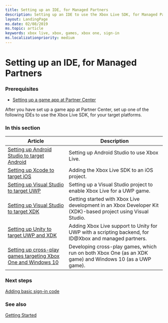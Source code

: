 ```yaml
---
title: Setting up an IDE, for Managed Partners
description: Setting up an IDE to use the Xbox Live SDK, for Managed Partners.
layout: LandingPage
ms.date: 02/08/2019
ms.topic: article
keywords: xbox live, xbox, games, xbox one, sign-in
ms.localizationpriority: medium
---
```


# Setting up an IDE, for Managed Partners


### Prerequisites

* [Setting up a game app at Partner Center](../../setup-partner-center/index.md)

After you have set up a game app at Partner Center, set up one of the following IDEs to use the Xbox Live SDK, for your target platforms.


### In this section

| Article | Description |
|---------|-------------|
| [Setting up Android Studio to target Android](../../../get-started-with-ios-android/android-st-nav.md) | Setting up Android Studio to use Xbox Live. |
| [Setting up Xcode to target iOS](../../../get-started-with-ios-android/ios-get-started-with-xsapi.md) | Adding the Xbox Live SDK to an iOS project. |
| [Setting up Visual Studio to target UWP](../../../get-started-with-partner/visual-studio-for-uwp-games.md) | Setting up a Visual Studio project to enable Xbox Live for a UWP game. |
| [Setting up Visual Studio to target XDK](../../../get-started-with-partner/xdk-developers.md) | Getting started with Xbox Live development in an Xbox Developer Kit (XDK)-based project using Visual Studio. |
| [Setting up Unity to target UWP and XDK](../../../get-started-with-partner/add-xbl-support-to-unity.md) | Adding Xbox Live support to Unity for UWP with a scripting backend, for ID@Xbox and managed partners. |
| [Setting up cross-play games targeting Xbox One and Windows 10](../../../get-started-with-partner/get-started-with-cross-play-games.md) | Developing cross-play games, which run on both Xbox One (as an XDK game) and Windows 10 (as a UWP game). |


### Next steps

[Adding basic sign-in code](../../add-signin-code/index.md)


### See also

[Getting Started](../../index.md)
